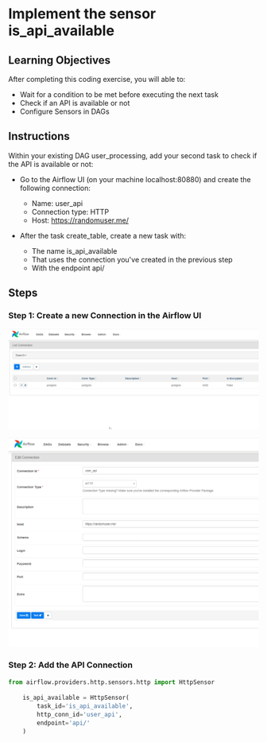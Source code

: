 # Implement the sensor is_api_available

## Learning Objectives

After completing this coding exercise, you will able to:
- Wait for a condition to be met before executing the next task
- Check if an API is available or not
- Configure Sensors in DAGs

## Instructions

Within your existing DAG user_processing, add your second task to check if the API is available or not:

- Go to the Airflow UI (on your machine localhost:80880) and create the following connection:
    - Name: user_api
    - Connection type: HTTP
    - Host: https://randomuser.me/

- After the task create_table, create a new task with:
    - The name is_api_available
    - That uses the connection you've created in the previous step
    - With the endpoint api/

## Steps

### Step 1: Create a new Connection in the Airflow UI

![alt text](image-4.png)

![alt text](image-5.png)

### Step 2: Add the API Connection

```python
from airflow.providers.http.sensors.http import HttpSensor
```

```python
    is_api_available = HttpSensor(
        task_id='is_api_available',
        http_conn_id='user_api',
        endpoint='api/'
    )
```





